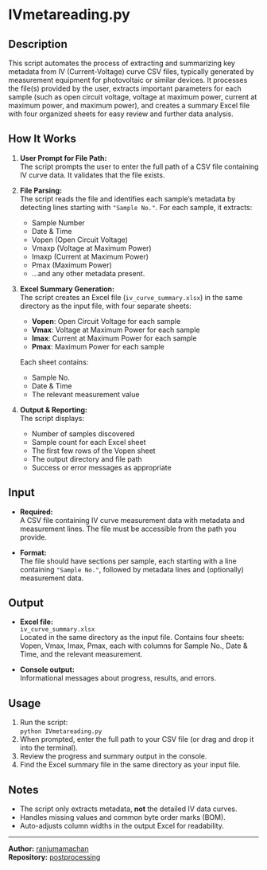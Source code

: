 # IVmetareading.py

## Description

This script automates the process of extracting and summarizing key metadata from IV (Current-Voltage) curve CSV files, typically generated by measurement equipment for photovoltaic or similar devices. It processes the file(s) provided by the user, extracts important parameters for each sample (such as open circuit voltage, voltage at maximum power, current at maximum power, and maximum power), and creates a summary Excel file with four organized sheets for easy review and further data analysis.

## How It Works

1. **User Prompt for File Path:**  
   The script prompts the user to enter the full path of a CSV file containing IV curve data. It validates that the file exists.

2. **File Parsing:**  
   The script reads the file and identifies each sample’s metadata by detecting lines starting with `"Sample No."`. For each sample, it extracts:
   - Sample Number
   - Date & Time
   - Vopen (Open Circuit Voltage)
   - Vmaxp (Voltage at Maximum Power)
   - Imaxp (Current at Maximum Power)
   - Pmax (Maximum Power)
   - ...and any other metadata present.

3. **Excel Summary Generation:**  
   The script creates an Excel file (`iv_curve_summary.xlsx`) in the same directory as the input file, with four separate sheets:
   - **Vopen**: Open Circuit Voltage for each sample
   - **Vmax**: Voltage at Maximum Power for each sample
   - **Imax**: Current at Maximum Power for each sample
   - **Pmax**: Maximum Power for each sample

   Each sheet contains:
   - Sample No.
   - Date & Time
   - The relevant measurement value

4. **Output & Reporting:**  
   The script displays:
   - Number of samples discovered
   - Sample count for each Excel sheet
   - The first few rows of the Vopen sheet
   - The output directory and file path
   - Success or error messages as appropriate

## Input

- **Required:**  
  A CSV file containing IV curve measurement data with metadata and measurement lines. The file must be accessible from the path you provide.

- **Format:**  
  The file should have sections per sample, each starting with a line containing `"Sample No."`, followed by metadata lines and (optionally) measurement data.

## Output

- **Excel file:**  
  `iv_curve_summary.xlsx`  
  Located in the same directory as the input file. Contains four sheets: Vopen, Vmax, Imax, Pmax, each with columns for Sample No., Date & Time, and the relevant measurement.

- **Console output:**  
  Informational messages about progress, results, and errors.

## Usage

1. Run the script:  
   `python IVmetareading.py`
2. When prompted, enter the full path to your CSV file (or drag and drop it into the terminal).
3. Review the progress and summary output in the console.
4. Find the Excel summary file in the same directory as your input file.

## Notes

- The script only extracts metadata, **not** the detailed IV data curves.
- Handles missing values and common byte order marks (BOM).
- Auto-adjusts column widths in the output Excel for readability.

---
**Author:** [ranjumamachan](https://github.com/ranjumamachan)  
**Repository:** [postprocessing](https://github.com/ranjumamachan/postprocessing)
